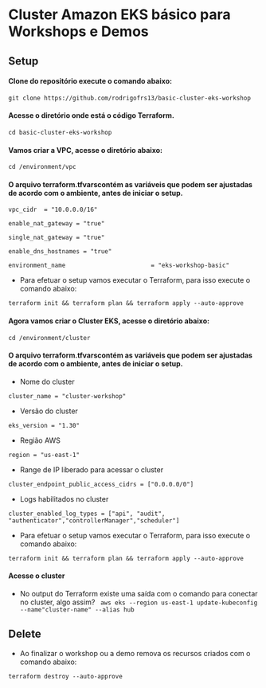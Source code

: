 # Cluster Amazon EKS básico para Workshops e Demos

## Setup


#### Clone do repositório execute o comando abaixo:
`git clone https://github.com/rodrigofrs13/basic-cluster-eks-workshop`

#### Acesse o diretório onde está o código Terraform.
`cd basic-cluster-eks-workshop`

#### Vamos criar a VPC, acesse o diretório abaixo:
`cd /environment/vpc`


#### O arquivo terraform.tfvarscontém as variáveis que podem ser ajustadas de acordo com o ambiente, antes de iniciar o setup.


`vpc_cidr  = "10.0.0.0/16"`

`enable_nat_gateway = "true"`

`single_nat_gateway = "true"`

`enable_dns_hostnames = "true"`

`environment_name                        = "eks-workshop-basic"`

- Para efetuar o setup vamos executar o Terraform, para isso execute o comando abaixo:

`terraform init && terraform plan && terraform apply --auto-approve`


#### Agora vamos criar o Cluster EKS, acesse o diretório abaixo:
`cd /environment/cluster`

#### O arquivo terraform.tfvarscontém as variáveis que podem ser ajustadas de acordo com o ambiente, antes de iniciar o setup.

- Nome do cluster

`cluster_name = "cluster-workshop"`

- Versão do cluster

`eks_version = "1.30"`

- Região AWS

`region = "us-east-1"`

- Range de IP liberado para acessar o cluster

`cluster_endpoint_public_access_cidrs = ["0.0.0.0/0"]`

- Logs habilitados no cluster

`cluster_enabled_log_types = ["api", "audit", "authenticator","controllerManager","scheduler"]`


- Para efetuar o setup vamos executar o Terraform, para isso execute o comando abaixo:

`terraform init && terraform plan && terraform apply --auto-approve`

#### Acesse o cluster

- No output do Terraform existe uma saída com o comando para conectar no cluster, algo assim?
` aws eks --region us-east-1 update-kubeconfig --name"cluster-name" --alias hub`


## Delete
- Ao finalizar o workshop ou a demo remova os recursos criados com o comando abaixo:

`terraform destroy --auto-approve`